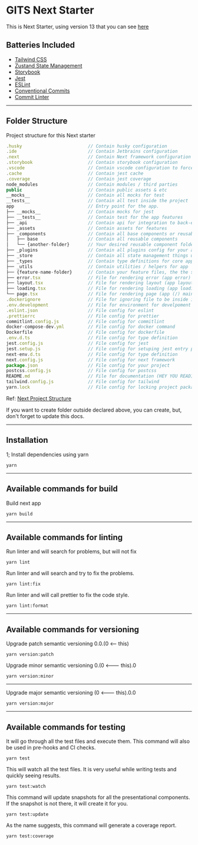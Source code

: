 # GITS Next Starter

This is Next Starter, using version 13 that you can see [here](https://beta.nextjs.org/docs)

## Batteries Included

- [Tailwind CSS](https://tailwindcss.com/)
- [Zustand State Management](https://github.com/pmndrs/zustand/)
- [Storybook](https://storybook.js.org/)
- [Jest](https://jestjs.io/)
- [ESLint](https://eslint.org/)
- [Conventional Commits](https://www.conventionalcommits.org/en/v1.0.0/)
- [Commit Linter](https://commitlint.js.org/#/)

---

## Folder Structure

Project structure for this Next starter

```javascript
.husky                         // Contain husky configuration
.ide                           // Contain Jetbrains configuration
.next                          // Contain Next framework configuration
.storybook                     // Contain storybook configuration
.vscode                        // Contain vscode configuration to force local
.cache                         // Contain jest cache
.coverage                      // Contain jest coverage
node_modules                   // Contain modules / third parties
public                         // Contain public assets & etc
__mocks__                      // Contain all mocks for test
__tests__                      // Contain all test inside the project
app                            // Entry point for the app.
├── __mocks__                  // Contain mocks for jest
├── __tests__                  // Contain test for the app features
├── _api                       // Contain api for integration to back-end
├── _assets                    // Contain assets for features
├── _components                // Contain all base components or reusable
│   ├── base                   // Contain all reusable components
│   └── {another-folder}       // Your desired reusable component folder name
├── _plugins                   // Contain all plugins config for your app
├── _store                     // Contain all state management things using Zustand
├── _types                     // Contain type definitions for core app
├── _utils                     // Contain utilities / helpers for app
├── {feature-name-folder}      // Contain your feature files, the the structure same as app folder (but isolated functionality)
├── error.tsx                  // File for rendering error (app error)
├── layout.tsx                 // File for rendering layout (app layout)
├── loading.tsx                // File for rendering loading (app loading)
└── page.tsx                   // File for rendering page (app (/) main page)
.dockerignore                  // File for ignoring file to be inside image
.env.development               // File for environment for develpoment stage
.eslint.json                   // File config for eslint
.prettierrc                    // File config for prettier
commitlint.config.js           // File config for commitlint
docker-compose-dev.yml         // File config for docker command
Dockerfile                     // File config for dockerfile
.env.d.ts                      // File config for type definition
jest.config.js                 // File config for jest
jest.setup.js                  // File config for setuping jest entry point
next-env.d.ts                  // File config for type definition
next.config.js                 // File config for next framework
package.json                   // File config for your project
postcss.config.js              // File config for postcss
README.md                      // File for documentation (HEY YOU READING ME NOW!)
tailwind.config.js             // File config for tailwind
yarn.lock                      // File config for locking project packages (READONLY FILE!)
```

Ref: [Next Project Structure](https://nextjs.org/docs/getting-started/project-structure)

If you want to create folder outside declared above, you can create, but, don't forget to update this docs.

---

## Installation

1; Install dependencies using yarn

```shell
yarn
```

---

## Available commands for build

Build next app

```shell
yarn build
```

---

## Available commands for linting

Run linter and will search for problems, but will not fix

```shell
yarn lint
```

Run linter and will search and try to fix the problems.

```shell
yarn lint:fix
```

Run linter and will call prettier to fix the code style.

```shell
yarn lint:format
```

---

## Available commands for versioning

Upgrade patch semantic versioning 0.0.(0 <-- this)

```shell
yarn version:patch
```

Upgrade minor semantic versioning 0.(0 <--- this).0

```shell
yarn version:minor
```

---

Upgrade major semantic versioning (0 <--- this).0.0

```shell
yarn version:major
```

---

## Available commands for testing

It will go through all the test files and execute them. This command will also be used in pre-hooks and CI checks.

```shell
yarn test
```

This will watch all the test files. It is very useful while writing tests and quickly seeing results.

```shell
yarn test:watch
```

This command will update snapshots for all the presentational components. If the snapshot is not there, it will create it for you.

```shell
yarn test:update
```

As the name suggests, this command will generate a coverage report.

```shell
yarn test:coverage
```
